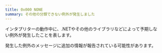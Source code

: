 ```yaml
---
title: 0x000 NONE
summary: その他の分類できない例外が発生しました
---
```


インタプリターの動作中に、.NETやその他のライブラリなどによって予期しない例外が発生したことを表します。

発生した例外のメッセージに追加の情報が報告されている可能性があります。